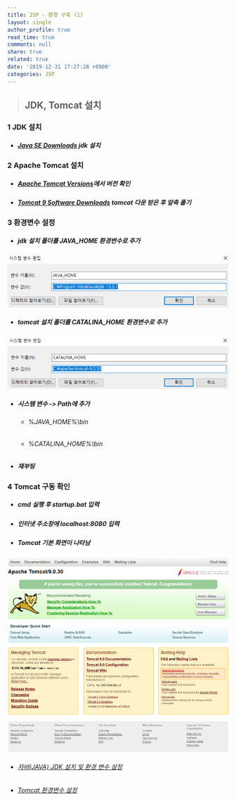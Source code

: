 ```yaml
---
title: JSP - 환경 구축 (1)
layout: single
author_profile: true
read_time: true
comments: null
share: true
related: true
date: '2019-12-31 17:27:28 +0900'
categories: JSP
---
```


> ## JDK, Tomcat 설치

### 1 JDK 설치
* #####  [Java SE Downloads](https://www.oracle.com/technetwork/java/javase/downloads/index.html) jdk 설치

### 2 Apache Tomcat 설치
* ##### [Apache Tomcat Versions](http://tomcat.apache.org/whichversion.html)에서 버전 확인 

* ##### [Tomcat 9 Software Downloads](https://tomcat.apache.org/download-90.cgi) tomcat 다운 받은 후 앞축 풀기

### 3 환경변수 설정

* ##### jdk 설치 폴더를 JAVA_HOME 환경변수로 추가

 ![](/assets/img/jsp/java_home.png)
	
* ##### tomcat 설치 폴더를 CATALINA_HOME 환경변수로 추가

 ![](/assets/img/jsp/catalina_home.png)
	
* ##### 시스템 변수 -> Path에 추가
	* ######  %JAVA_HOME%\bin
	* ###### %CATALINA_HOME%\bin

* ##### 재부팅

### 4 Tomcat 구동 확인
* ##### cmd 실행 후 startup.bat 입력

* ##### 인터넷 주소창에 localhost:8080 입력

* ##### Tomcat 기본 화면이 나타남

 ![](/assets/img/jsp/tomcat_default_index.png)

	

	
* ###### [자바(JAVA) JDK 설치 및 환경 변수 설정]
* ###### [Tomcat 환경변수 설정]


[자바(JAVA) JDK 설치 및 환경 변수 설정]: https://prolite.tistory.com/975
[Tomcat 환경변수 설정]: https://zzdd1558.tistory.com/81